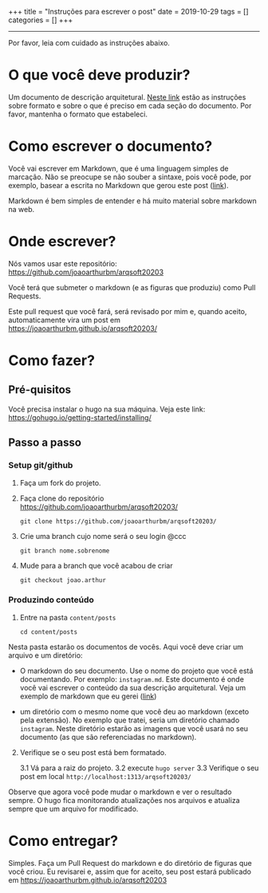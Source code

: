 +++
title = "Instruções para escrever o post"
date = 2019-10-29
tags = []
categories = []
+++

***

Por favor, leia com cuidado as instruções abaixo.

# O que você deve produzir?

Um documento de descrição arquitetural. [Neste link](https://joaoarthurbm.github.io/arqsoft20203/posts/documento-guia/) estão as instruções sobre formato e sobre o que é preciso em cada seção do documento. Por favor, mantenha o formato que estabeleci.

# Como escrever o documento?

Você vai escrever em Markdown, que é uma linguagem simples de marcação. Não se preocupe se não souber a sintaxe, pois você pode, por exemplo, basear a escrita no Markdown que gerou este post ([link](https://raw.githubusercontent.com/joaoarthurbm/arqsoft20203/master/content/posts/documento-guia.md)). 

Markdown é bem simples de entender e há muito material sobre markdown na web.

# Onde escrever?

Nós vamos usar este repositório: https://github.com/joaoarthurbm/arqsoft20203

Você terá que submeter o markdown (e as figuras que produziu) como Pull Requests.

Este pull request que você fará, será revisado por mim e, quando aceito, automaticamente vira um post em https://joaoarthurbm.github.io/arqsoft20203/

# Como fazer?

## Pré-quisitos

Você precisa instalar o hugo na sua máquina. Veja este link: https://gohugo.io/getting-started/installing/

## Passo a passo


### Setup git/github

1. Faça um fork do projeto.

2. Faça clone do repositório https://github.com/joaoarthurbm/arqsoft20203/

	`git clone https://github.com/joaoarthurbm/arqsoft20203/`

3. Crie uma branch cujo nome será o seu login @ccc

	`git branch nome.sobrenome`

4. Mude para a branch que você acabou de criar

	`git checkout joao.arthur`

### Produzindo conteúdo

1. Entre na pasta `content/posts`
	
	`cd content/posts`

Nesta pasta estarão os documentos de vocês. Aqui você deve criar um arquivo e um diretório:

- O markdown do seu documento. 
Use o nome do projeto que você está documentando. Por exemplo: `instagram.md`. Este documento é onde você vai escrever o conteúdo da sua descrição arquitetural. Veja um exemplo de markdown que eu gerei ([link](https://github.com/joaoarthurbm/arqsoft20203/blob/master/content/posts/documento-guia.md))
		 
- um diretório com o mesmo nome que você deu ao markdown (exceto pela extensão). No exemplo que tratei, seria um diretório chamado `instagram`. Neste diretório estarão as imagens que você usará no seu documento (as que são referenciadas no markdown). 

2. Verifique se o seu post está bem formatado.

	3.1 Vá para a raiz do projeto.
	3.2 execute `hugo server`
	3.3 Verifique o seu post em local `http://localhost:1313/arqsoft20203/`

Observe que agora você pode mudar o markdown e ver o resultado sempre. O hugo fica monitorando atualizações nos arquivos e atualiza sempre que um arquivo for modificado. 

# Como entregar?

Simples. Faça um Pull Request do markdown e do diretório de figuras que você criou. Eu revisarei e, assim que for aceito, seu post estará publicado em https://joaoarthurbm.github.io/arqsoft20203



